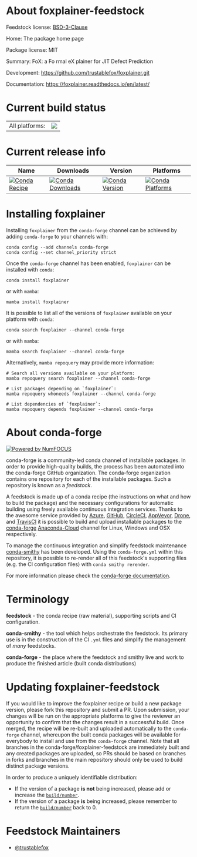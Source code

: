 About foxplainer-feedstock
==========================

Feedstock license: [BSD-3-Clause](https://github.com/conda-forge/foxplainer-feedstock/blob/main/LICENSE.txt)

Home: The package home page

Package license: MIT

Summary: FoX: a Fo rmal eX plainer for JIT Defect Prediction

Development: https://github.com/trustablefox/foxplainer.git

Documentation: https://foxplainer.readthedocs.io/en/latest/

Current build status
====================


<table><tr><td>All platforms:</td>
    <td>
      <a href="https://dev.azure.com/conda-forge/feedstock-builds/_build/latest?definitionId=17141&branchName=main">
        <img src="https://dev.azure.com/conda-forge/feedstock-builds/_apis/build/status/foxplainer-feedstock?branchName=main">
      </a>
    </td>
  </tr>
</table>

Current release info
====================

| Name | Downloads | Version | Platforms |
| --- | --- | --- | --- |
| [![Conda Recipe](https://img.shields.io/badge/recipe-foxplainer-green.svg)](https://anaconda.org/conda-forge/foxplainer) | [![Conda Downloads](https://img.shields.io/conda/dn/conda-forge/foxplainer.svg)](https://anaconda.org/conda-forge/foxplainer) | [![Conda Version](https://img.shields.io/conda/vn/conda-forge/foxplainer.svg)](https://anaconda.org/conda-forge/foxplainer) | [![Conda Platforms](https://img.shields.io/conda/pn/conda-forge/foxplainer.svg)](https://anaconda.org/conda-forge/foxplainer) |

Installing foxplainer
=====================

Installing `foxplainer` from the `conda-forge` channel can be achieved by adding `conda-forge` to your channels with:

```
conda config --add channels conda-forge
conda config --set channel_priority strict
```

Once the `conda-forge` channel has been enabled, `foxplainer` can be installed with `conda`:

```
conda install foxplainer
```

or with `mamba`:

```
mamba install foxplainer
```

It is possible to list all of the versions of `foxplainer` available on your platform with `conda`:

```
conda search foxplainer --channel conda-forge
```

or with `mamba`:

```
mamba search foxplainer --channel conda-forge
```

Alternatively, `mamba repoquery` may provide more information:

```
# Search all versions available on your platform:
mamba repoquery search foxplainer --channel conda-forge

# List packages depending on `foxplainer`:
mamba repoquery whoneeds foxplainer --channel conda-forge

# List dependencies of `foxplainer`:
mamba repoquery depends foxplainer --channel conda-forge
```


About conda-forge
=================

[![Powered by
NumFOCUS](https://img.shields.io/badge/powered%20by-NumFOCUS-orange.svg?style=flat&colorA=E1523D&colorB=007D8A)](https://numfocus.org)

conda-forge is a community-led conda channel of installable packages.
In order to provide high-quality builds, the process has been automated into the
conda-forge GitHub organization. The conda-forge organization contains one repository
for each of the installable packages. Such a repository is known as a *feedstock*.

A feedstock is made up of a conda recipe (the instructions on what and how to build
the package) and the necessary configurations for automatic building using freely
available continuous integration services. Thanks to the awesome service provided by
[Azure](https://azure.microsoft.com/en-us/services/devops/), [GitHub](https://github.com/),
[CircleCI](https://circleci.com/), [AppVeyor](https://www.appveyor.com/),
[Drone](https://cloud.drone.io/welcome), and [TravisCI](https://travis-ci.com/)
it is possible to build and upload installable packages to the
[conda-forge](https://anaconda.org/conda-forge) [Anaconda-Cloud](https://anaconda.org/)
channel for Linux, Windows and OSX respectively.

To manage the continuous integration and simplify feedstock maintenance
[conda-smithy](https://github.com/conda-forge/conda-smithy) has been developed.
Using the ``conda-forge.yml`` within this repository, it is possible to re-render all of
this feedstock's supporting files (e.g. the CI configuration files) with ``conda smithy rerender``.

For more information please check the [conda-forge documentation](https://conda-forge.org/docs/).

Terminology
===========

**feedstock** - the conda recipe (raw material), supporting scripts and CI configuration.

**conda-smithy** - the tool which helps orchestrate the feedstock.
                   Its primary use is in the construction of the CI ``.yml`` files
                   and simplify the management of *many* feedstocks.

**conda-forge** - the place where the feedstock and smithy live and work to
                  produce the finished article (built conda distributions)


Updating foxplainer-feedstock
=============================

If you would like to improve the foxplainer recipe or build a new
package version, please fork this repository and submit a PR. Upon submission,
your changes will be run on the appropriate platforms to give the reviewer an
opportunity to confirm that the changes result in a successful build. Once
merged, the recipe will be re-built and uploaded automatically to the
`conda-forge` channel, whereupon the built conda packages will be available for
everybody to install and use from the `conda-forge` channel.
Note that all branches in the conda-forge/foxplainer-feedstock are
immediately built and any created packages are uploaded, so PRs should be based
on branches in forks and branches in the main repository should only be used to
build distinct package versions.

In order to produce a uniquely identifiable distribution:
 * If the version of a package **is not** being increased, please add or increase
   the [``build/number``](https://docs.conda.io/projects/conda-build/en/latest/resources/define-metadata.html#build-number-and-string).
 * If the version of a package **is** being increased, please remember to return
   the [``build/number``](https://docs.conda.io/projects/conda-build/en/latest/resources/define-metadata.html#build-number-and-string)
   back to 0.

Feedstock Maintainers
=====================

* [@trustablefox](https://github.com/trustablefox/)

